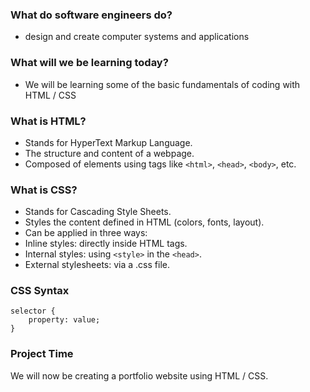 ### What do software engineers do?
* design and create computer systems and applications

### What will we be learning today?
* We will be learning some of the basic fundamentals of coding with HTML / CSS

### What is HTML?
* Stands for HyperText Markup Language.
* The structure and content of a webpage.
* Composed of elements using tags like `<html>`, `<head>`, `<body>`, etc.

### What is CSS?
* Stands for Cascading Style Sheets.
* Styles the content defined in HTML (colors, fonts, layout).
* Can be applied in three ways:
* Inline styles: directly inside HTML tags.
* Internal styles: using `<style>` in the `<head>`.
* External stylesheets: via a .css file.

### CSS Syntax

```
selector {
    property: value;
}
```

### Project Time

We will now be creating a portfolio website using HTML / CSS.